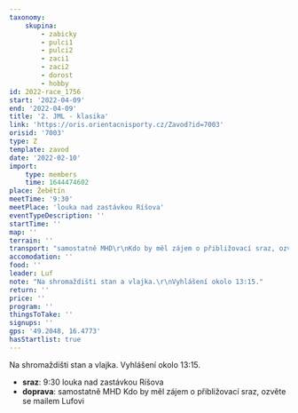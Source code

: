 ```yaml
---
taxonomy:
    skupina:
        - zabicky
        - pulci1
        - pulci2
        - zaci1
        - zaci2
        - dorost
        - hobby
id: 2022-race_1756
start: '2022-04-09'
end: '2022-04-09'
title: '2. JML - klasika'
link: 'https://oris.orientacnisporty.cz/Zavod?id=7003'
orisid: '7003'
type: Z
template: zavod
date: '2022-02-10'
import:
    type: members
    time: 1644474602
place: Žebětín
meetTime: '9:30'
meetPlace: 'louka nad zastávkou Ríšova'
eventTypeDescription: ''
startTime: ''
map: ''
terrain: ''
transport: "samostatně MHD\r\nKdo by měl zájem o přibližovací sraz, ozvěte se mailem Lufovi"
accomodation: ''
food: ''
leader: Luf
note: "Na shromaždišti stan a vlajka.\r\nVyhlášení okolo 13:15."
return: ''
price: ''
program: ''
thingsToTake: ''
signups: ''
gps: '49.2048, 16.4773'
hasStartlist: true
---
```


Na shromaždišti stan a vlajka.
Vyhlášení okolo 13:15.
* **sraz**: 9:30 louka nad zastávkou Ríšova
* **doprava**: samostatně MHD
Kdo by měl zájem o přibližovací sraz, ozvěte se mailem Lufovi
